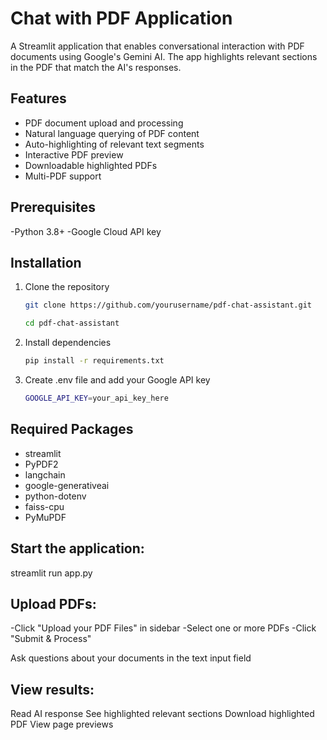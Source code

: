 
# Chat with PDF Application
A Streamlit application that enables conversational interaction with PDF documents using Google's Gemini AI. The app highlights relevant sections in the PDF that match the AI's responses.

## Features
- PDF document upload and processing
- Natural language querying of PDF content
- Auto-highlighting of relevant text segments
- Interactive PDF preview
- Downloadable highlighted PDFs
- Multi-PDF support

## Prerequisites
-Python 3.8+
-Google Cloud API key
## Installation
1. Clone the repository
   ```bash
   git clone https://github.com/yourusername/pdf-chat-assistant.git
   
   cd pdf-chat-assistant
2. Install dependencies
   ```bash
   pip install -r requirements.txt
3. Create .env file and add your Google API key
   ```bash
   GOOGLE_API_KEY=your_api_key_here
## Required Packages
- streamlit
- PyPDF2
- langchain
- google-generativeai
- python-dotenv
- faiss-cpu
- PyMuPDF

## Start the application:

streamlit run app.py

## Upload PDFs:
-Click "Upload your PDF Files" in sidebar
-Select one or more PDFs
-Click "Submit & Process"

Ask questions about your documents in the text input field
## View results:
Read AI response
See highlighted relevant sections
Download highlighted PDF
View page previews


